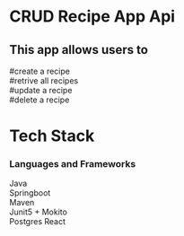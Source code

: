 # CRUD Recipe App Api

## This app allows users to
#create a recipe  
#retrive all recipes  
#update a recipe  
#delete a recipe  

# Tech Stack  
### Languages and Frameworks 
Java  
Springboot  
Maven   
Junit5 + Mokito  
Postgres
React

